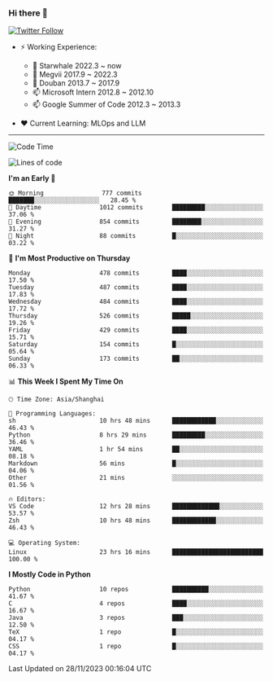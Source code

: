 ### Hi there 👋

[![Twitter Follow](https://img.shields.io/twitter/follow/tianweidut?style=social)](https://twitter.com/tianweidut)

- ⚡ Working Experience:
  - 🔭 Starwhale 2022.3 ~ now
  - 🌱 Megvii 2017.9 ~ 2022.3
  - 🌱 Douban 2013.7 ~ 2017.9
  - 📫 Microsoft Intern 2012.8 ~ 2012.10
  - 📫 Google Summer of Code 2012.3 ~ 2013.3

- ❤️ Current Learning: MLOps and LLM

---
<!--START_SECTION:waka-->
![Code Time](http://img.shields.io/badge/Code%20Time-4%2C718%20hrs%2014%20mins-blue)

![Lines of code](https://img.shields.io/badge/From%20Hello%20World%20I%27ve%20Written-1.5%20million%20lines%20of%20code-blue)

**I'm an Early 🐤** 

```text
🌞 Morning                777 commits         ███████░░░░░░░░░░░░░░░░░░   28.45 % 
🌆 Daytime                1012 commits        █████████░░░░░░░░░░░░░░░░   37.06 % 
🌃 Evening                854 commits         ████████░░░░░░░░░░░░░░░░░   31.27 % 
🌙 Night                  88 commits          █░░░░░░░░░░░░░░░░░░░░░░░░   03.22 % 
```
📅 **I'm Most Productive on Thursday** 

```text
Monday                   478 commits         ████░░░░░░░░░░░░░░░░░░░░░   17.50 % 
Tuesday                  487 commits         ████░░░░░░░░░░░░░░░░░░░░░   17.83 % 
Wednesday                484 commits         ████░░░░░░░░░░░░░░░░░░░░░   17.72 % 
Thursday                 526 commits         █████░░░░░░░░░░░░░░░░░░░░   19.26 % 
Friday                   429 commits         ████░░░░░░░░░░░░░░░░░░░░░   15.71 % 
Saturday                 154 commits         █░░░░░░░░░░░░░░░░░░░░░░░░   05.64 % 
Sunday                   173 commits         ██░░░░░░░░░░░░░░░░░░░░░░░   06.33 % 
```


📊 **This Week I Spent My Time On** 

```text
🕑︎ Time Zone: Asia/Shanghai

💬 Programming Languages: 
sh                       10 hrs 48 mins      ████████████░░░░░░░░░░░░░   46.43 % 
Python                   8 hrs 29 mins       █████████░░░░░░░░░░░░░░░░   36.46 % 
YAML                     1 hr 54 mins        ██░░░░░░░░░░░░░░░░░░░░░░░   08.18 % 
Markdown                 56 mins             █░░░░░░░░░░░░░░░░░░░░░░░░   04.06 % 
Other                    21 mins             ░░░░░░░░░░░░░░░░░░░░░░░░░   01.56 % 

🔥 Editors: 
VS Code                  12 hrs 28 mins      █████████████░░░░░░░░░░░░   53.57 % 
Zsh                      10 hrs 48 mins      ████████████░░░░░░░░░░░░░   46.43 % 

💻 Operating System: 
Linux                    23 hrs 16 mins      █████████████████████████   100.00 % 
```

**I Mostly Code in Python** 

```text
Python                   10 repos            ██████████░░░░░░░░░░░░░░░   41.67 % 
C                        4 repos             ████░░░░░░░░░░░░░░░░░░░░░   16.67 % 
Java                     3 repos             ███░░░░░░░░░░░░░░░░░░░░░░   12.50 % 
TeX                      1 repo              █░░░░░░░░░░░░░░░░░░░░░░░░   04.17 % 
CSS                      1 repo              █░░░░░░░░░░░░░░░░░░░░░░░░   04.17 % 
```




 Last Updated on 28/11/2023 00:16:04 UTC
<!--END_SECTION:waka-->
